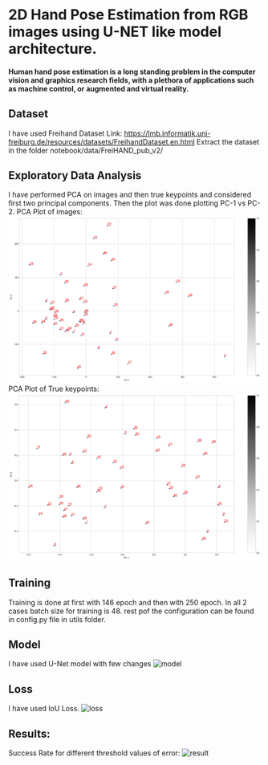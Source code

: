 # 2D Hand Pose Estimation from RGB images using U-NET like model architecture.

#### Human  hand  pose  estimation  is  a  long  standing  problem in  the  computer  vision  and  graphics  research  fields,  with  a plethora of applications such as machine control, or augmented and virtual reality.


## Dataset

I have used Freihand Dataset
Link: https://lmb.informatik.uni-freiburg.de/resources/datasets/FreihandDataset.en.html
Extract the dataset in the folder notebook/data/FreiHAND_pub_v2/

## Exploratory Data Analysis

I have performed PCA on images and then true keypoints and considered first two principal components. Then the plot was done plotting PC-1 vs PC-2.
PCA Plot of images:
![PCA Plot for Images](images/pca_images.png)
PCA Plot of True keypoints:
![PCA Plot of True Keypoints](images/pca_keypoint_true.png)

## Training

Training is done at first with 146 epoch and then with 250 epoch. In all 2 cases batch size for training is 48.
rest pof the configuration can be found in config.py file in utils folder.

## Model

I have used U-Net model with few changes
![model](model.png)

## Loss

I have used IoU Loss.
![loss](loss.jpg)

## Results:

Success Rate for different threshold values of error:
![result](threshold_eval.png)
